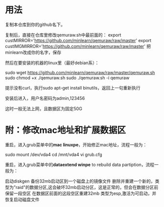 用法
=====

复制本仓库到你的github名下。

复制后，直接在仓库里修改qemuraw.sh中最前面的：
export custMIRROR='https://github.com/minlearn/qemuraw/raw/master'
export custIMGMIRROR='https://github.com/minlearn/qemuraw/raw/master'
把minlearn改成你的名字，保存

然后在要安装的机器的linux里（最好debian系）：

sudo wget https://github.com/minlearn/qemuraw/raw/master/qemuraw.sh
sudo chmod +x ./qemuraw.sh
sudo ./qemuraw.sh -i qemuraw

提示没有curl，执行sudo apt-get install binutils，返回上一句重新执行

安装后进入，用户名密码为admin,123456

这时一般无法上网，且数据区为固定50G

附：修改mac地址和扩展数据区
=====

重启，进入grub菜单中的**mac linuxpe**，开始修正mac地址，流程一般为：

sudo mount /dev/vda4
cd /mnt/vda4
vi grub.cfg

重启，进入grub菜单中的**dataextend winpe** to rebuild data partiption，流程一般为：


启动diskgen
备份32mb启动区到一个磁盘上的镜像文件
删除并重建一个新的，类型为"raid"的数据分区,这会破坏32mb启动分区，这是正常的，但会在数据分区前保留一段空区
在数据区前面的这段空区重建32mb 类型为esp,激活为可启动，并恢复启动磁盘文件



